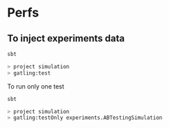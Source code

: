 # Perfs

## To inject experiments data

```bash
sbt

> project simulation
> gatling:test
```

To run only one test 

```bash
sbt

> project simulation
> gatling:testOnly experiments.ABTestingSimulation
```